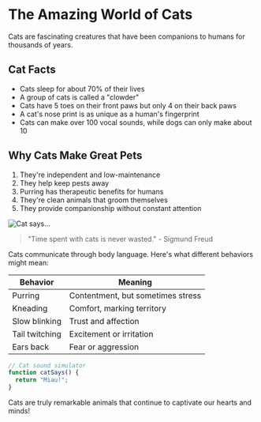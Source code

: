 # The Amazing World of Cats

Cats are fascinating creatures that have been companions to humans for thousands of years.

## Cat Facts

- Cats sleep for about 70% of their lives
- A group of cats is called a "clowder"
- Cats have 5 toes on their front paws but only 4 on their back paws
- A cat's nose print is as unique as a human's fingerprint
- Cats can make over 100 vocal sounds, while dogs can only make about 10

## Why Cats Make Great Pets

1. They're independent and low-maintenance
2. They help keep pests away
3. Purring has therapeutic benefits for humans
4. They're clean animals that groom themselves
5. They provide companionship without constant attention

![Cat says...](javascript:alert('Miau!'))

> "Time spent with cats is never wasted." - Sigmund Freud

Cats communicate through body language. Here's what different behaviors might mean:

| Behavior | Meaning |
|----------|---------|
| Purring | Contentment, but sometimes stress |
| Kneading | Comfort, marking territory |
| Slow blinking | Trust and affection |
| Tail twitching | Excitement or irritation |
| Ears back | Fear or aggression |

```javascript
// Cat sound simulator
function catSays() {
  return "Miau!";
}
```

Cats are truly remarkable animals that continue to captivate our hearts and minds!